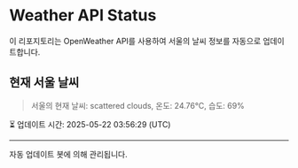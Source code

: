 
# Weather API Status

이 리포지토리는 OpenWeather API를 사용하여 서울의 날씨 정보를 자동으로 업데이트합니다.

## 현재 서울 날씨
> 서울의 현재 날씨: scattered clouds, 온도: 24.76°C, 습도: 69%

⏳ 업데이트 시간: 2025-05-22 03:56:29 (UTC)

---
자동 업데이트 봇에 의해 관리됩니다.
